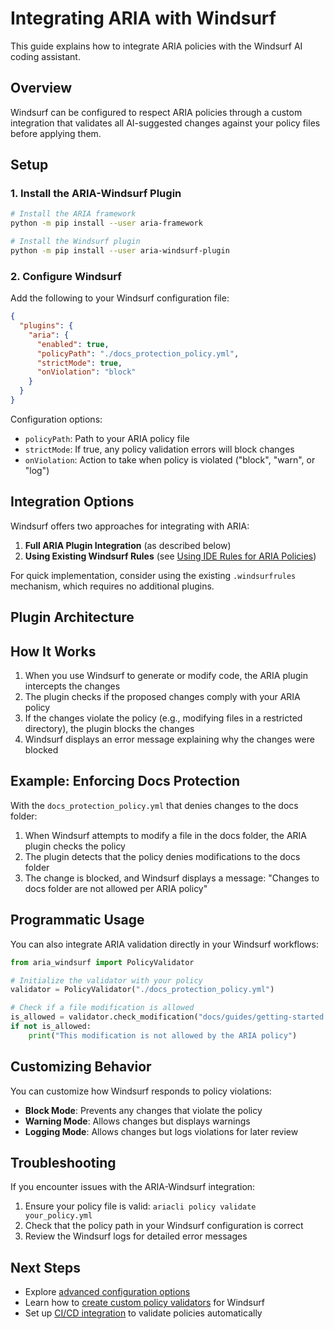 # Integrating ARIA with Windsurf

This guide explains how to integrate ARIA policies with the Windsurf AI coding assistant.

## Overview

Windsurf can be configured to respect ARIA policies through a custom integration that validates all AI-suggested changes against your policy files before applying them.

## Setup

### 1. Install the ARIA-Windsurf Plugin

```bash
# Install the ARIA framework
python -m pip install --user aria-framework

# Install the Windsurf plugin
python -m pip install --user aria-windsurf-plugin
```

### 2. Configure Windsurf

Add the following to your Windsurf configuration file:

```json
{
  "plugins": {
    "aria": {
      "enabled": true,
      "policyPath": "./docs_protection_policy.yml",
      "strictMode": true,
      "onViolation": "block"
    }
  }
}
```

Configuration options:
- `policyPath`: Path to your ARIA policy file
- `strictMode`: If true, any policy validation errors will block changes
- `onViolation`: Action to take when policy is violated ("block", "warn", or "log")

## Integration Options

Windsurf offers two approaches for integrating with ARIA:

1. **Full ARIA Plugin Integration** (as described below)
2. **Using Existing Windsurf Rules** (see [Using IDE Rules for ARIA Policies](ide-rules.md))

For quick implementation, consider using the existing `.windsurfrules` mechanism, which requires no additional plugins.

## Plugin Architecture

## How It Works

1. When you use Windsurf to generate or modify code, the ARIA plugin intercepts the changes
2. The plugin checks if the proposed changes comply with your ARIA policy
3. If the changes violate the policy (e.g., modifying files in a restricted directory), the plugin blocks the changes
4. Windsurf displays an error message explaining why the changes were blocked

## Example: Enforcing Docs Protection

With the `docs_protection_policy.yml` that denies changes to the docs folder:

1. When Windsurf attempts to modify a file in the docs folder, the ARIA plugin checks the policy
2. The plugin detects that the policy denies modifications to the docs folder
3. The change is blocked, and Windsurf displays a message: "Changes to docs folder are not allowed per ARIA policy"

## Programmatic Usage

You can also integrate ARIA validation directly in your Windsurf workflows:

```python
from aria_windsurf import PolicyValidator

# Initialize the validator with your policy
validator = PolicyValidator("./docs_protection_policy.yml")

# Check if a file modification is allowed
is_allowed = validator.check_modification("docs/guides/getting-started.md")
if not is_allowed:
    print("This modification is not allowed by the ARIA policy")
```

## Customizing Behavior

You can customize how Windsurf responds to policy violations:

- **Block Mode**: Prevents any changes that violate the policy
- **Warning Mode**: Allows changes but displays warnings
- **Logging Mode**: Allows changes but logs violations for later review

## Troubleshooting

If you encounter issues with the ARIA-Windsurf integration:

1. Ensure your policy file is valid: `ariacli policy validate your_policy.yml`
2. Check that the policy path in your Windsurf configuration is correct
3. Review the Windsurf logs for detailed error messages

## Next Steps

- Explore [advanced configuration options](advanced-windsurf-integration.md)
- Learn how to [create custom policy validators](custom-validators.md) for Windsurf
- Set up [CI/CD integration](ci-integration.md) to validate policies automatically
